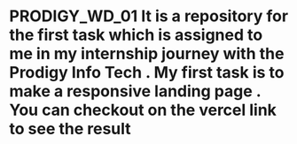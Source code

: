 # PRODIGY_WD_01  It is a repository for the first task which is assigned to me in my internship journey with the Prodigy Info Tech . My first task is to make a responsive landing page . You can checkout on the vercel link to see the result

